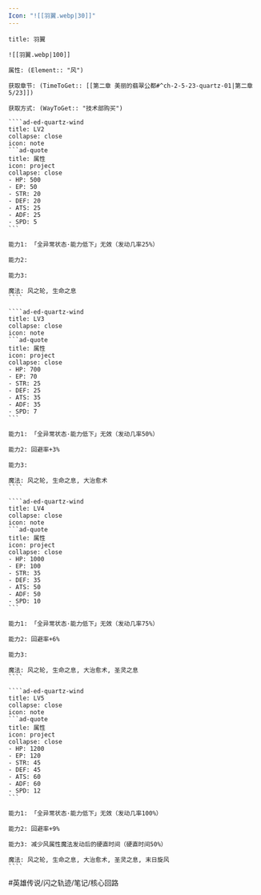 ```yaml
---
Icon: "![[羽翼.webp|30]]"
---
```

`````ad-ed-quartz-wind
title: 羽翼

![[羽翼.webp|100]]

属性: (Element:: "风")

获取章节: (TimeToGet:: [[第二章 美丽的翡翠公都#^ch-2-5-23-quartz-01|第二章5/23]])

获取方式: (WayToGet:: "技术部购买")

````ad-ed-quartz-wind
title: LV2
collapse: close
icon: note
```ad-quote
title: 属性
icon: project
collapse: close
- HP: 500
- EP: 50
- STR: 20
- DEF: 20
- ATS: 25
- ADF: 25
- SPD: 5
```

能力1: 「全异常状态·能力低下」无效（发动几率25%）

能力2:

能力3:

魔法: 风之轮, 生命之息
````

````ad-ed-quartz-wind
title: LV3
collapse: close
icon: note
```ad-quote
title: 属性
icon: project
collapse: close
- HP: 700
- EP: 70
- STR: 25
- DEF: 25
- ATS: 35
- ADF: 35
- SPD: 7
```

能力1: 「全异常状态·能力低下」无效（发动几率50%）

能力2: 回避率+3%

能力3: 

魔法: 风之轮, 生命之息, 大治愈术
````

````ad-ed-quartz-wind
title: LV4
collapse: close
icon: note
```ad-quote
title: 属性
icon: project
collapse: close
- HP: 1000
- EP: 100
- STR: 35
- DEF: 35
- ATS: 50
- ADF: 50
- SPD: 10
```

能力1: 「全异常状态·能力低下」无效（发动几率75%）

能力2: 回避率+6%

能力3: 

魔法: 风之轮, 生命之息, 大治愈术, 圣灵之息
````

````ad-ed-quartz-wind
title: LV5
collapse: close
icon: note
```ad-quote
title: 属性
icon: project
collapse: close
- HP: 1200
- EP: 120
- STR: 45
- DEF: 45
- ATS: 60
- ADF: 60
- SPD: 12
```

能力1: 「全异常状态·能力低下」无效（发动几率100%）

能力2: 回避率+9%

能力3: 减少风属性魔法发动后的硬直时间（硬直时间50%）

魔法: 风之轮, 生命之息, 大治愈术, 圣灵之息, 末日旋风
````
`````

#英雄传说/闪之轨迹/笔记/核心回路 